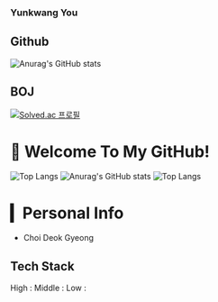 ### Yunkwang You
## Github
![Anurag's GitHub stats](https://github-readme-stats.vercel.app/api?username=YUNKWANGYOU&show_icons=true&theme=vue)

## BOJ
[![Solved.ac
프로필](http://mazassumnida.wtf/api/v2/generate_badge?boj=1996yyk)](https://solved.ac/1996yyk)

# 🙏 Welcome To My GitHub!

![Top Langs](https://github-readme-stats.vercel.app/api/top-langs/?username=hjcdg1&layout=compact&theme=dracula)
![Anurag's GitHub stats](https://github-readme-stats-sand-six-91.vercel.app/api?username=hjcdg1&show_icons=true&count_private=true&line_height=24&theme=dracula&hide=stars)
![Top Langs](https://github-readme-stats-sand-six-91.vercel.app/api/top-langs/?username=hjcdg1&layout=compact&theme=dracula)

# ▎Personal Info
- Choi Deok Gyeong


## Tech Stack
High :
Middle :
Low :
<!--
**YUNKWANGYOU/YUNKWANGYOU** is a ✨ _special_ ✨ repository because its `README.md` (this file) appears on your GitHub profile.

Here are some ideas to get you started:

- 🔭 I’m currently working on ...
- 🌱 I’m currently learning ...
- 👯 I’m looking to collaborate on ...
- 🤔 I’m looking for help with ...
- 💬 Ask me about ...
- 📫 How to reach me: ...
- 😄 Pronouns: ...
- ⚡ Fun fact: ...
-->
